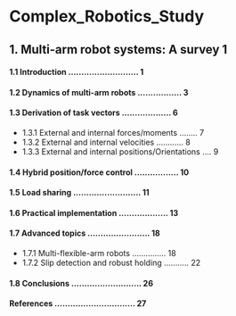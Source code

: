 # Complex_Robotics_Study

## 1. Multi-arm robot systems: A survey 1 
#### 1.1 Introduction ........................... 1 
#### 1.2 Dynamics of multi-arm robots ................. 3 
#### 1.3 Derivation of task vectors ................... 6 
- 1.3.1 External and internal forces/moments ........ 7 
- 1.3.2 External and internal velocities ............ 8 
- 1.3.3 External and internal positions/Orientations .... 9 
#### 1.4 Hybrid position/force control ................. 10 
#### 1.5 Load sharing .......................... 11 
#### 1.6 Practical implementation ................... 13 
#### 1.7 Advanced topics ........................ 18 
- 1.7.1 Multi-flexible-arm robots ............... 18 
- 1.7.2 Slip detection and robust holding ........... 22 
#### 1.8 Conclusions ........................... 26 
#### References ............................... 27
